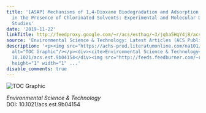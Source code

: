 ```yaml
---
title: '[ASAP] Mechanisms of 1,4-Dioxane Biodegradation and Adsorption by Bio-Zeolite
  in the Presence of Chlorinated Solvents: Experimental and Molecular Dynamics Simulation
  Studies'
date: '2019-11-22'
linkTitle: http://feedproxy.google.com/~r/acs/esthag/~3/jqha5HqY4j8/acs.est.9b04154
source: 'Environmental Science & Technology: Latest Articles (ACS Publications)'
description: '<p><img src="https://achs-prod.literatumonline.com/na101/home/literatum/publisher/achs/journals/content/esthag/0/esthag.ahead-of-print/acs.est.9b04154/20191122/images/medium/es9b04154_0005.gif"
  alt="TOC Graphic"/></p><div><cite>Environmental Science & Technology</cite></div><div>DOI:
  10.1021/acs.est.9b04154</div><img src="http://feeds.feedburner.com/~r/acs/esthag/~4/jqha5HqY4j8"
  height="1" width="1" ...'
disable_comments: true
---
```

<p><img src="https://achs-prod.literatumonline.com/na101/home/literatum/publisher/achs/journals/content/esthag/0/esthag.ahead-of-print/acs.est.9b04154/20191122/images/medium/es9b04154_0005.gif" alt="TOC Graphic"/></p><div><cite>Environmental Science & Technology</cite></div><div>DOI: 10.1021/acs.est.9b04154</div><img src="http://feeds.feedburner.com/~r/acs/esthag/~4/jqha5HqY4j8" height="1" width="1" ...